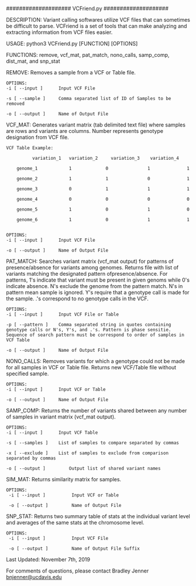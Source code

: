 ####################
VCFriend.py 
####################

DESCRIPTION:
	Variant calling softwares utilize VCF files that can sometimes be difficult to parse. VCFriend is a set of tools that can make analyzing and extracting information from VCF files easier.
	
USAGE:
	python3 VCFriend.py [FUNCTION] [OPTIONS]
	
FUNCTIONS: remove, vcf_mat, pat_match, nono_calls, samp_comp, dist_mat, and snp_stat
   
   REMOVE:
	Removes a sample from a VCF or Table file.	
  	
	OPTIONS:
	-i [ --input ] 		Input VCF File

	-s [ --sample ]		Comma separated list of ID of Samples to be removed

	-o [ --output ] 	Name of Output File
	
  VCF_MAT:
	Generates variant matrix (tab delimited text file) where samples are rows and variants are columns. Number represents genotype designation from VCF file. 

	VCF Table Example: 

		  	  variation_1   variation_2     variation_3    variation_4
    
    	genome_1            1             0               1              1
 
   		genome_2            1             1               0              1

    	genome_3            0             1               1              1

    	genome_4            0             0               0              0
 
    	genome_5            1             0               1              0
 
    	genome_6            1             0               1              1


	OPTIONS:
	-i [ --input ] 		Input VCF File

	-o [ --output ] 	Name of Output File

  PAT_MATCH:
	Searches variant matrix (vcf_mat output) for patterns of presence/absence for variants among genomes. Returns file with list of variants matching the designated pattern ofpresence/absence. For patterns, 1's indicate that variant must be present in given genoms while 0's indicate absence. N's exclude the genome from the pattern match. N's in pattern mean sample is ignored. Y's require that a genotype call is made for the sample. .'s correspond to no genotype calls in the VCF.

  	OPTIONS:
	-i [ --input ] 		Input VCF File or Table

	-p [ --pattern ]	Comma separated string in quotes containing genotype calls or N's, Y's, and .'s. Pattern is phase sensitie. Sequence of search pattern must be correspond to order of samples in VCF Table

	-o [ --output ] 	Name of Output File

  NONO_CALLS:
	Removes variants for which a genotype could not be made for all samples in VCF or Table file. Returns new VCF/Table file without specified sample.

	OPTIONS:
	-i [ --input ] 		Input VCF or Table

	-o [ --output ] 	Name of Output File		

  SAMP_COMP:
	Returns the number of variants shared between any number of samples in variant matrix (vcf_mat output).

	OPTIONS:
	-i [ --input ] 		Input VCF Table

	-s [ --samples ]	List of samples to compare separated by commas 

	-x [ --exclude ]	List of samples to exclude from comparison separated by commas

	-o [ --output ]         Output list of shared variant names

  SIM_MAT:
	Returns similarity matrix for samples.

	OPTIONS:
	 -i [ --input ]          Input VCF or Table

	 -o [ --output ]         Name of Output File
  
  SNP_STAT:
	Returns two summary table of stats at the individual variant level and averages of the same stats at the chromosome level.

	OPTIONS:
	 -i [ --input ]          Input VCF File

	 -o [ --output ]         Name of Output File Suffix
  

Last Updated: November 7th, 2019

For comments of questions, please contact Bradley Jenner <bnjenner@ucdavis.edu>
